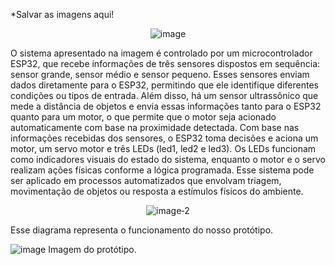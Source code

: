 *Salvar as imagens aqui!

<p align="center">
  <img src="https://github.com/user-attachments/assets/a14e925c-cdce-4c63-bf9c-a916b830a398" alt="image" />
</p>
O sistema apresentado na imagem é controlado por um microcontrolador ESP32, que recebe informações de três sensores dispostos em sequência: sensor grande, sensor médio e sensor pequeno. Esses sensores enviam dados diretamente para o ESP32, permitindo que ele identifique diferentes condições ou tipos de entrada. Além disso, há um sensor ultrassônico que mede a distância de objetos e envia essas informações tanto para o ESP32 quanto para um motor, o que permite que o motor seja acionado automaticamente com base na proximidade detectada. Com base nas informações recebidas dos sensores, o ESP32 toma decisões e aciona um motor, um servo motor e três LEDs (led1, led2 e led3). Os LEDs funcionam como indicadores visuais do estado do sistema, enquanto o motor e o servo realizam ações físicas conforme a lógica programada. Esse sistema pode ser aplicado em processos automatizados que envolvam triagem, movimentação de objetos ou resposta a estímulos físicos do ambiente.  

<p align="center">
  <img src="https://github.com/user-attachments/assets/0abd3d2b-e310-4142-9123-653177cf5ff5" alt="image‑2" />
</p>
Esse diagrama representa o funcionamento do nosso protótipo.

![image](https://github.com/user-attachments/assets/7deb54ed-d8b1-47db-81bb-f1b844bd941b)
Imagem do protótipo.
